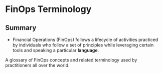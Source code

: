 # FinOps Terminology

## Summary
* Financial Operations (FinOps) follows a lifecycle of activities practiced by individuals who follow a set of principles while leveraging certain tools and speaking a particular **language**.

A glossary of FinOps concepts and related terminology used by practitioners all over the world.